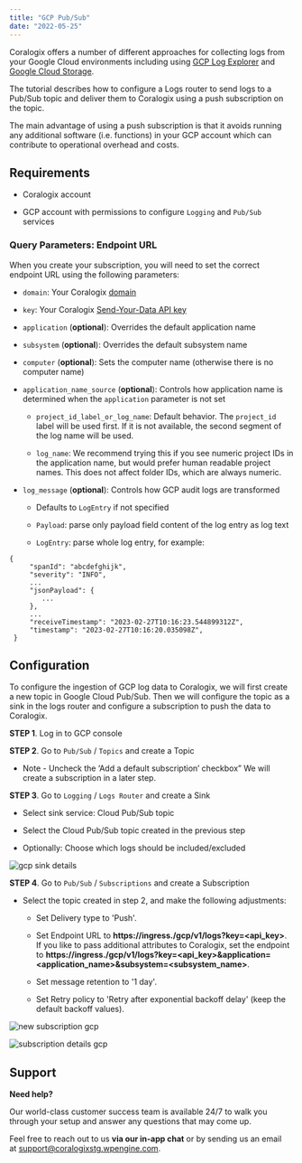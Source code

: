 ```yaml
---
title: "GCP Pub/Sub"
date: "2022-05-25"
---
```


Coralogix offers a number of different approaches for collecting logs from your Google Cloud environments including using [GCP Log Explorer](https://coralogixstg.wpengine.com/docs/gcp-log-explorer/) and [Google Cloud Storage](https://coralogixstg.wpengine.com/docs/google-cloud-storage/).

The tutorial describes how to configure a Logs router to send logs to a Pub/Sub topic and deliver them to Coralogix using a push subscription on the topic.

The main advantage of using a push subscription is that it avoids running any additional software (i.e. functions) in your GCP account which can contribute to operational overhead and costs.

## Requirements

- Coralogix account

- GCP account with permissions to configure `Logging` and `Pub/Sub` services

### Query Parameters: Endpoint URL

When you create your subscription, you will need to set the correct endpoint URL using the following parameters:

- `domain`: Your Coralogix [domain](https://coralogixstg.wpengine.com/docs/coralogix-domain/)

- `key`: Your Coralogix [Send-Your-Data API key](https://coralogixstg.wpengine.com/docs/send-your-data-api-key/)

- `application` (**optional**): Overrides the default application name

- `subsystem` (**optional**): Overrides the default subsystem name

- `computer` (**optional**): Sets the computer name (otherwise there is no computer name)

- `application_name_source` (**optional**): Controls how application name is determined when the `application` parameter is not set
    
    - `project_id_label_or_log_name`: Default behavior. The `project_id` label will be used first. If it is not available, the second segment of the log name will be used.
    
    - `log_name`: We recommend trying this if you see numeric project IDs in the application name, but would prefer human readable project names. This does not affect folder IDs, which are always numeric.

- `log_message` (**optional**): Controls how GCP audit logs are transformed
    - Defaults to `LogEntry` if not specified
    
    - `Payload`: parse only payload field content of the log entry as log text
    
    - `LogEntry`: parse whole log entry, for example:

```
{
     "spanId": "abcdefghijk",
     "severity": "INFO",
     ...
     "jsonPayload": {
        ...
     },
     ...
     "receiveTimestamp": "2023-02-27T10:16:23.544899312Z",
     "timestamp": "2023-02-27T10:16:20.035098Z",
 }
```

## Configuration

To configure the ingestion of GCP log data to Coralogix, we will first create a new topic in Google Cloud Pub/Sub. Then we will configure the topic as a sink in the logs router and configure a subscription to push the data to Coralogix.

**STEP 1**. Log in to GCP console

**STEP 2**. Go to `Pub/Sub` / `Topics` and create a Topic

- Note - Uncheck the ‘Add a default subscription’ checkbox” We will create a subscription in a later step.

**STEP 3**. Go to `Logging` / `Logs Router` and create a Sink

- Select sink service: Cloud Pub/Sub topic

- Select the Cloud Pub/Sub topic created in the previous step

- Optionally: Choose which logs should be included/excluded

![gcp sink details](images/Untitled-24-473x1024.png)

**STEP 4**. Go to `Pub/Sub` / `Subscriptions` and create a Subscription

- Select the topic created in step 2, and make the following adjustments:
    - Set Delivery type to 'Push'.
    
    - Set Endpoint URL to **https://ingress.<domain>/gcp/v1/logs?key=<api\_key>**. If you like to pass additional attributes to Coralogix, set the endpoint to **https://ingress.<domain>/gcp/v1/logs?key=<api\_key>&application=<application\_name>&subsystem=<subsystem\_name>**.
    
    - Set message retention to '1 day'.
    
    - Set Retry policy to 'Retry after exponential backoff delay' (keep the default backoff values).

![new subscription gcp](images/Untitled-25-660x1024.png)

![subscription details gcp](images/Untitled-26.png)

## **Support**

**Need help?**

Our world-class customer success team is available 24/7 to walk you through your setup and answer any questions that may come up.

Feel free to reach out to us **via our in-app chat** or by sending us an email at [support@coralogixstg.wpengine.com](mailto:support@coralogixstg.wpengine.com).
